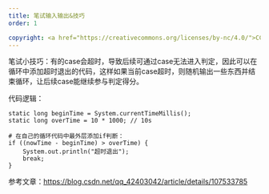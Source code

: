 ```yaml
---
title: 笔试输入输出&技巧
order: 1

copyright: <a href="https://creativecommons.org/licenses/by-nc/4.0/">CC BY-NC 4.0协议</a>
---
```


笔试小技巧：有的case会超时，导致后续可通过case无法进入判定，因此可以在循环中添加超时退出的代码，这样如果当前case超时，则随机输出一些东西并结束循环，让后续case能继续参与判定得分。

代码逻辑：

```
static long beginTime = System.currentTimeMillis();
static long overTime = 10 * 1000; // 10s

# 在自己的循环代码中最外层添加if判断：
if ((nowTime - beginTime) > overTime) {
    System.out.println("超时退出");
    break;
}
```



参考文章：https://blog.csdn.net/qq_42403042/article/details/107533785